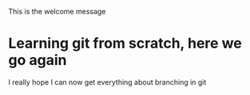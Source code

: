 This is the welcome message
# Learning git from scratch, here we go again
I really hope I can now get everything about branching in git
